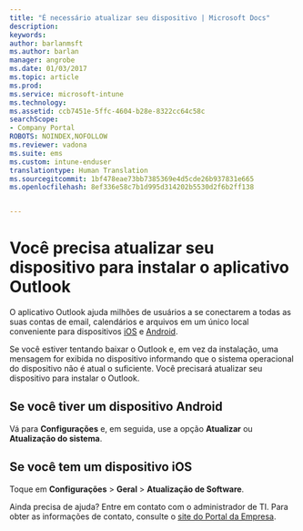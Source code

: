 ```yaml
---
title: "É necessário atualizar seu dispositivo | Microsoft Docs"
description: 
keywords: 
author: barlanmsft
ms.author: barlan
manager: angrobe
ms.date: 01/03/2017
ms.topic: article
ms.prod: 
ms.service: microsoft-intune
ms.technology: 
ms.assetid: ccb7451e-5ffc-4604-b28e-8322cc64c58c
searchScope:
- Company Portal
ROBOTS: NOINDEX,NOFOLLOW
ms.reviewer: vadona
ms.suite: ems
ms.custom: intune-enduser
translationtype: Human Translation
ms.sourcegitcommit: 1bf478eae73bb7385369e4d5cde26b937831e665
ms.openlocfilehash: 8ef336e58c7b1d995d314202b5530d2f6b2ff138


---
```


# <a name="you-need-to-upgrade-your-device-to-install-the-outlook-app"></a>Você precisa atualizar seu dispositivo para instalar o aplicativo Outlook

O aplicativo Outlook ajuda milhões de usuários a se conectarem a todas as suas contas de email, calendários e arquivos em um único local conveniente para dispositivos [iOS](https://itunes.apple.com/us/app/microsoft-outlook-email-calendar/id951937596?mt=8) e [Android](https://play.google.com/store/apps/details?id=com.microsoft.office.outlook).

Se você estiver tentando baixar o Outlook e, em vez da instalação, uma mensagem for exibida no dispositivo informando que o sistema operacional do dispositivo não é atual o suficiente. Você precisará atualizar seu dispositivo para instalar o Outlook.

## <a name="if-you-have-an-android-device"></a>Se você tiver um dispositivo Android
Vá para **Configurações** e, em seguida, use a opção **Atualizar** ou **Atualização do sistema**.

## <a name="if-you-have-an-ios-device"></a>Se você tem um dispositivo iOS
Toque em **Configurações** > **Geral** > **Atualização de Software**.

Ainda precisa de ajuda? Entre em contato com o administrador de TI. Para obter as informações de contato, consulte o [site do Portal da Empresa](http://portal.manage.microsoft.com).



<!--HONumber=Dec16_HO5-->


